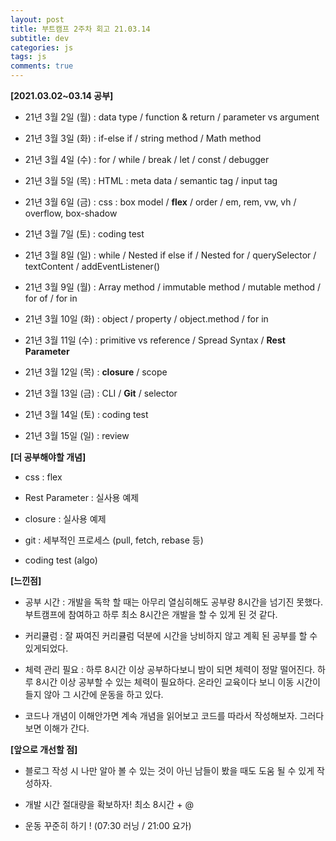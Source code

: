 ```yaml
---  
layout: post  
title: 부트캠프 2주차 회고 21.03.14
subtitle: dev
categories: js
tags: js
comments: true  
--- 
```


**[2021.03.02~03.14 공부]**

- 21년 3월 2일 (월) : data type / function & return / parameter vs argument

- 21년 3월 3일 (화) : if-else if / string method / Math method

- 21년 3월 4일 (수) : for / while / break / let / const / debugger

- 21년 3월 5일 (목) : HTML : meta data / semantic tag / input tag

- 21년 3월 6일 (금) : css : box model / **flex** / order / em, rem, vw, vh / overflow, box-shadow

- 21년 3월 7일 (토) : coding test

- 21년 3월 8일 (일) : while / Nested if else if / Nested for / querySelector / textContent / addEventListener() 

- 21년 3월 9일 (월) : Array method / immutable method / mutable method / for of / for in

- 21년 3월 10일 (화) : object / property / object.method / for in 

- 21년 3월 11일 (수) : primitive vs reference / Spread Syntax / **Rest Parameter**

- 21년 3월 12일 (목) : **closure** / scope

- 21년 3월 13일 (금) : CLI / **Git** / selector

- 21년 3월 14일 (토) : coding test 

- 21년 3월 15일 (일) : review

**[더 공부해야할 개념]**

- css : flex 

- Rest Parameter : 실사용 예제

- closure : 실사용 예제 

- git : 세부적인 프로세스 (pull, fetch, rebase 등)

- coding test (algo)

**[느낀점]**

- 공부 시간 : 개발을 독학 할 때는 아무리 열심히해도 공부량 8시간을 넘기진 못했다. 부트캠프에 참여하고 하루 최소 8시간은 개발을 할 수 있게 된 것 같다.

- 커리큘럼 : 잘 짜여진 커리큘럼 덕분에 시간을 낭비하지 않고 계획 된 공부를 할 수 있게되었다.

- 체력 관리 필요 : 하루 8시간 이상 공부하다보니 밤이 되면 체력이 정말 떨어진다. 하루 8시간 이상 공부할 수 있는 체력이 필요하다. 온라인 교육이다 보니 이동 시간이 들지 않아 그 시간에 운동을 하고 있다.

- 코드나 개념이 이해안가면 계속 개념을 읽어보고 코드를 따라서 작성해보자. 그러다 보면 이해가 간다.

**[앞으로 개선할 점]**

- 블로그 작성 시 나만 알아 볼 수 있는 것이 아닌 남들이 봤을 때도 도움 될 수 있게 작성하자.

- 개발 시간 절대량을 확보하자! 최소 8시간 + @

- 운동 꾸준히 하기 ! (07:30 러닝 / 21:00 요가)


